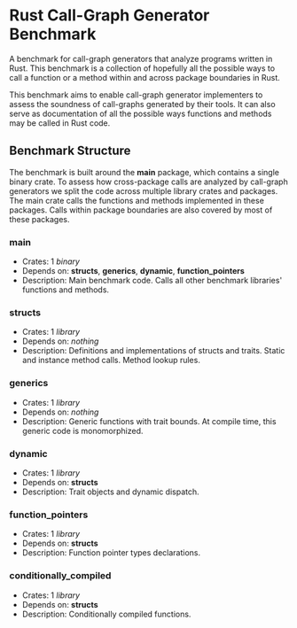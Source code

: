 # Rust Call-Graph Generator Benchmark

A benchmark for call-graph generators that analyze programs written in Rust.
This benchmark is a collection of hopefully all the possible ways to call a
function or a method within and across package boundaries in Rust.

This benchmark aims to enable call-graph generator implementers to assess
the soundness of call-graphs generated by their tools. It can also serve
as documentation of all the possible ways functions and methods may be called
in Rust code.

## Benchmark Structure

The benchmark is built around the **main** package, which contains a single
binary crate. To assess how cross-package calls are analyzed by call-graph
generators we split the code across multiple library crates and packages.
The main crate calls the functions and methods implemented in these packages.
Calls within package boundaries are also covered by most of these packages.

### main

- Crates:
    1 *binary*
- Depends on:
    **structs**, **generics**, **dynamic**, **function\_pointers**
- Description:
    Main benchmark code. Calls all other benchmark libraries' functions and
    methods.

### structs

- Crates:
    1 *library*
- Depends on:
    *nothing*
- Description:
    Definitions and implementations of structs and traits. Static and instance
    method calls. Method lookup rules.

### generics

- Crates:
    1 *library*
- Depends on:
    *nothing*
- Description:
    Generic functions with trait bounds. At compile time, this generic code
    is monomorphized.

### dynamic

- Crates:
    1 *library*
- Depends on:
    **structs**
- Description:
    Trait objects and dynamic dispatch.

### function\_pointers

- Crates:
    1 *library*
- Depends on:
    **structs**
- Description:
    Function pointer types declarations.

### conditionally\_compiled

- Crates:
    1 *library*
- Depends on:
    **structs**
- Description:
    Conditionally compiled functions.
